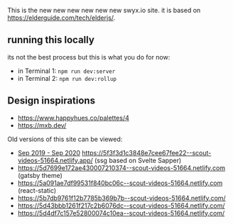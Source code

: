 This is the new new new new new new swyx.io site. it is based on https://elderguide.com/tech/elderjs/.

## running this locally

its not the best process but this is what you do for now:

- in Terminal 1: `npm run dev:server`
- in Terminal 2: `npm run dev:rollup`


## Design inspirations

- https://www.happyhues.co/palettes/4
- https://mxb.dev/

Old versions of this site can be viewed:

- [Sep 2019 - Sep 2020](https://www.swyx.io/svelte-static/) https://5f3f3d1c3848e7cee67fee22--scout-videos-51664.netlify.app/ (ssg based on Svelte Sapper)
- https://5d7699e172ae430007210374--scout-videos-51664.netlify.com (gatsby theme)
- https://5a091ae7df99531f840bc06c--scout-videos-51664.netlify.com (react-static)
- https://5b7db9761f12b7785b369b7b--scout-videos-51664.netlify.com/
- https://5d43bbb1261f217c2b6076dc--scout-videos-51664.netlify.com/
- https://5d4df7c157e52800074c10ea--scout-videos-51664.netlify.com/
